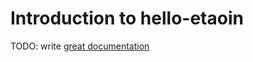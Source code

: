 # Introduction to hello-etaoin

TODO: write [great documentation](http://jacobian.org/writing/what-to-write/)
